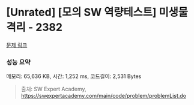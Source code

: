 # [Unrated] [모의 SW 역량테스트] 미생물 격리 - 2382 

[문제 링크](https://swexpertacademy.com/main/code/problem/problemDetail.do?contestProbId=AV597vbqAH0DFAVl) 

### 성능 요약

메모리: 65,636 KB, 시간: 1,252 ms, 코드길이: 2,531 Bytes



> 출처: SW Expert Academy, https://swexpertacademy.com/main/code/problem/problemList.do